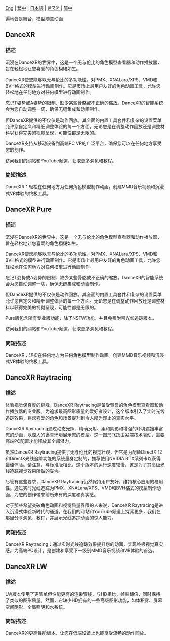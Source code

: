 [Eng](/dancexr/listing/steam) | [繁中](/tw/dancexr/listing/steam) | [日本語](/jp/dancexr/listing/steam) | [한국어](/kr/dancexr/listing/steam) | [简中](/zh/dancexr/listing/steam)

遍地皆是舞台，模型随意动画

## DanceXR

### 描述
沉浸在DanceXR的世界中，这是一个无与伦比的角色模型查看器和动作播放器，旨在轻松地让您喜爱的角色栩栩如生。

DanceXR使您能够以无与伦比的多功能性，对PMX、XNALara/XPS、VMD和BVH格式的模型进行动画制作。它是市场上最用户友好的角色动画工具，允许您轻松地在任何地方对任何模型进行动画制作。

忘记T姿势或A姿势的限制、缺少某些骨骼或不正确的缩放。DanceXR的智能系统会为您自动调整一切，确保无缝集成和动画制作。

但DanceXR提供的不仅仅是动作回放。其全面的内置工具套件和复杂的设置菜单允许您自定义和精细调整体验的每一个方面。无论您是在调整动作回放还是调整材料以获得完美的视觉呈现，可能性都是无限的。

DanceXR支持从移动设备到高端PC VR的广泛平台，确保您可以在任何地方享受您的创作。

访问我们的网站和YouTube频道，获取更多洞见和教程。

### 简短描述
DanceXR：轻松在任何地方为任何角色模型制作动画。创建MMD音乐视频和沉浸式VR体验的终极工具。

## DanceXR Pure

### 描述
沉浸在DanceXR的世界中，这是一个无与伦比的角色模型查看器和动作播放器，旨在轻松地让您喜爱的角色栩栩如生。

DanceXR使您能够以无与伦比的多功能性，对PMX、XNALara/XPS、VMD和BVH格式的模型进行动画制作。它是市场上最用户友好的角色动画工具，允许您轻松地在任何地方对任何模型进行动画制作。

忘记T姿势或A姿势的限制、缺少某些骨骼或不正确的缩放。DanceXR的智能系统会为您自动调整一切，确保无缝集成和动画制作。

但DanceXR提供的不仅仅是动作回放。其全面的内置工具套件和复杂的设置菜单允许您自定义和精细调整体验的每一个方面。无论您是在调整动作回放还是调整材料以获得完美的视觉呈现，可能性都是无限的。

Pure版包含所有专业版功能，除了NSFW功能，并且免费附带光线追踪版本。

访问我们的网站和YouTube频道，获取更多洞见和教程。

### 简短描述
DanceXR：轻松在任何地方为任何角色模型制作动画。创建MMD音乐视频和沉浸式VR体验的终极工具。

## DanceXR Raytracing

### 描述
体验视觉保真度的巅峰，DanceXR Raytracing是备受赞誉的角色模型查看器和动作播放器的专业版。为追求最高图形质量的爱好者设计，这个版本引入了实时光线追踪效果，将您喜爱的角色和场景提升到令人叹为观止的真实水平。

DanceXR Raytracing通过动态光照、精确反射、柔和阴影和增强的环境遮挡丰富您的动画，以惊人的逼真环境展示您的模型。这一图形飞跃由尖端技术驱动，需要高端PC配置才能释放其全部潜力。

虽然DanceXR Raytracing提供了无与伦比的视觉壮观，但它是为配备DirectX 12和DirectX光线追踪功能的系统量身定制的，推荐使用NVIDIA RTX系列卡以获得最佳体验。请注意，与标准版相比，这个版本的运行速度较慢，这是为了其高级光线追踪视觉效果所做的妥协。

尽管有这些要求，DanceXR Raytracing仍然保持用户友好，维持核心应用的易用性。通过实时光线追踪为PMX、XNALara/XPS、VMD和BVH格式的模型制作动画，为您的创作带来前所未有的深度和真实感。

对于那些希望突破角色动画和视觉质量界限的人来说，DanceXR Raytracing是进入沉浸式体验新时代的通道。在我们的网站和YouTube频道上探索更多，我们在那里分享洞见、教程，并展示光线追踪动画的惊人能力。

### 简短描述
DanceXR Raytracing：通过实时光线追踪效果提升您的动画，实现终极视觉真实感。为高端PC设计，是创建和享受下一级别MMD音乐视频和VR体验的首选。

## DanceXR LW

### 描述
LW版本使用了更简单但性能更高的渲染管线，与HD相比，帧率翻倍，同时保持了类似的图形质量。然而，它缺少HD拥有的一些高级图形功能，如体积雾、屏幕空间阴影、全局照明和水系统。

### 简短描述
DanceXR的更高性能版本，让您在低端设备上也能享受流畅的动作回放。